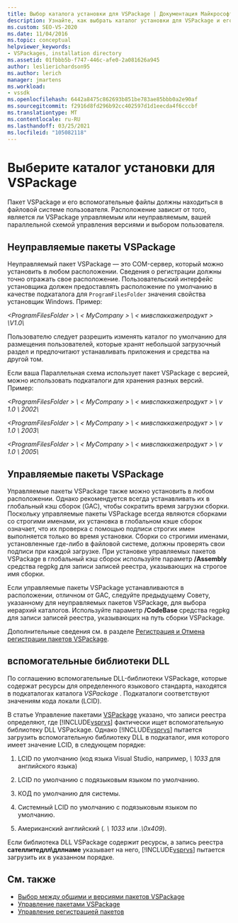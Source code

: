 ```yaml
---
title: Выбор каталога установки для VSPackage | Документация Майкрософт
description: Узнайте, как выбрать каталог установки для VSPackage и его вспомогательных файлов, используя такие факторы, как управление и управление.
ms.custom: SEO-VS-2020
ms.date: 11/04/2016
ms.topic: conceptual
helpviewer_keywords:
- VSPackages, installation directory
ms.assetid: 01fbbb5b-f747-446c-afe0-2a081626a945
author: leslierichardson95
ms.author: lerich
manager: jmartens
ms.workload:
- vssdk
ms.openlocfilehash: 6442a8475c862693b851be783ae85bbb0a2e90af
ms.sourcegitcommit: f2916d8fd296b92cc402597d1d1eecda4f6cccbf
ms.translationtype: MT
ms.contentlocale: ru-RU
ms.lasthandoff: 03/25/2021
ms.locfileid: "105082118"
---
```

# <a name="choose-the-installation-directory-for-a-vspackage"></a>Выберите каталог установки для VSPackage
Пакет VSPackage и его вспомогательные файлы должны находиться в файловой системе пользователя. Расположение зависит от того, является ли VSPackage управляемым или неуправляемым, вашей параллельной схемой управления версиями и выбором пользователя.

## <a name="unmanaged-vspackages"></a>Неуправляемые пакеты VSPackage
 Неуправляемый пакет VSPackage — это COM-сервер, который можно установить в любом расположении. Сведения о регистрации должны точно отражать свое расположение. Пользовательский интерфейс установщика должен предоставлять расположение по умолчанию в качестве подкаталога для `ProgramFilesFolder` значения свойства установщик Windows. Пример:

*&lt;ProgramFilesFolder &gt; \\ &lt; MyCompany &gt; \\ &lt; мивспаккажепродукт &gt; \V1.0\\*

 Пользователю следует разрешить изменять каталог по умолчанию для размещения пользователей, которые хранят небольшой загрузочный раздел и предпочитают устанавливать приложения и средства на другой том.

 Если ваша Параллельная схема использует пакет VSPackage с версией, можно использовать подкаталоги для хранения разных версий. Пример:

 *&lt;ProgramFilesFolder &gt; \\ &lt; MyCompany &gt; \\ &lt; мивспаккажепродукт &gt; \\ v 1.0 \\ 2002\\*

 *&lt;ProgramFilesFolder &gt; \\ &lt; MyCompany &gt; \\ &lt; мивспаккажепродукт &gt; \\ v 1.0 \\ 2003\\*

 *&lt;ProgramFilesFolder &gt; \\ &lt; MyCompany &gt; \\ &lt; мивспаккажепродукт &gt; \\ v 1.0 \\ 2005\\*

## <a name="managed-vspackages"></a>Управляемые пакеты VSPackage
 Управляемые пакеты VSPackage также можно установить в любом расположении. Однако рекомендуется всегда устанавливать их в глобальный кэш сборок (GAC), чтобы сократить время загрузки сборки. Поскольку управляемые пакеты VSPackage всегда являются сборками со строгими именами, их установка в глобальном кэше сборок означает, что их проверка с помощью подписи строгих имен выполняется только во время установки. Сборки со строгими именами, установленные где-либо в файловой системе, должны проверять свои подписи при каждой загрузке. При установке управляемых пакетов VSPackage в глобальный кэш сборок используйте параметр **/Assembly** средства regpkg для записи записей реестра, указывающих на строгое имя сборки.

 Если управляемые пакеты VSPackage устанавливаются в расположении, отличном от GAC, следуйте предыдущему Совету, указанному для неуправляемых пакетов VSPackage, для выбора иерархий каталогов. Используйте параметр **/CodeBase** средства regpkg для записи записей реестра, указывающих на путь сборки VSPackage.

 Дополнительные сведения см. в разделе [Регистрация и Отмена регистрации пакетов VSPackage](../../extensibility/registering-and-unregistering-vspackages.md).

## <a name="satellite-dlls"></a>вспомогательные библиотеки DLL
 По соглашению вспомогательные DLL-библиотеки VSPackage, которые содержат ресурсы для определенного языкового стандарта, находятся в подкаталогах каталога *VSPackage* . Подкаталоги соответствуют значениям кода локали (LCID).

 В статье Управление пакетами [VSPackage](../../extensibility/managing-vspackages.md) указано, что записи реестра определяют, где [!INCLUDE[vsprvs](../../code-quality/includes/vsprvs_md.md)] фактически ищет вспомогательную библиотеку DLL VSPackage. Однако [!INCLUDE[vsprvs](../../code-quality/includes/vsprvs_md.md)] пытается загрузить вспомогательную библиотеку DLL в подкаталог, имя которого имеет значение LCID, в следующем порядке:

1. LCID по умолчанию (код языка Visual Studio, например, *\ 1033* для английского языка)

2. LCID по умолчанию с подязыковым языком по умолчанию.

3. КОД по умолчанию для системы.

4. Системный LCID по умолчанию с подязыковым языком по умолчанию.

5. Американский английский (*. \ 1033* или *.\0x409*).

Если библиотека DLL VSPackage содержит ресурсы, а запись реестра **сателлитедлл\дллнаме** указывает на него, [!INCLUDE[vsprvs](../../code-quality/includes/vsprvs_md.md)] пытается загрузить их в указанном порядке.

## <a name="see-also"></a>См. также
- [Выбор между общими и версиями пакетов VSPackage](../../extensibility/choosing-between-shared-and-versioned-vspackages.md)
- [Управление пакетами VSPackage](../../extensibility/managing-vspackages.md)
- [Управление регистрацией пакетов](/previous-versions/bb166783(v=vs.100))